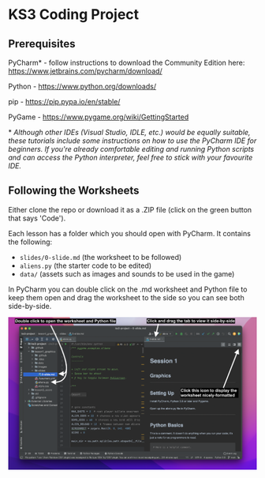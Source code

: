 # KS3 Coding Project

## Prerequisites

PyCharm* - follow instructions to download the Community Edition here: https://www.jetbrains.com/pycharm/download/

Python - https://www.python.org/downloads/

pip - https://pip.pypa.io/en/stable/

PyGame - https://www.pygame.org/wiki/GettingStarted

\*
*Although other IDEs (Visual Studio, IDLE, etc.) would be equally suitable, these tutorials include some instructions on how to use the PyCharm IDE for beginners. If you're already comfortable editing and running Python scripts and can access the Python interpreter, feel free to stick with your favourite IDE.*


## Following the Worksheets

Either clone the repo or download it as a .ZIP file (click on the green button that says 'Code').

Each lesson has a folder which you should open with PyCharm. It contains the following:

* `slides/0-slide.md` (the worksheet to be followed)
* `aliens.py` (the starter code to be edited)
* `data/` (assets such as images and sounds to be used in the game)

In PyCharm you can double click on the .md worksheet and Python file to keep them open and drag the worksheet to the side so you can see both side-by-side.

![](./extra/images/IDE.png)
